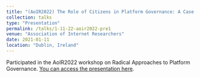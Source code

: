 ```yaml
---
title: "(AoIR2022) The Role of Citizens in Platform Governance: A Case Study of Public Consultations on European Online Content Regulation"
collection: talks
type: "Presentation"
permalink: /talks/1-11-22-aoir2022-pre1
venue: "Association of Internet Researchers"
date: 2021-01-11
location: "Dublin, Ireland"
---
```


Participated in the AoIR2022 workshop on Radical Approaches to Platform Governance. [You can access the presentation here](https://github.com/p-charis/cpapaevangelou/blob/master/presentation-files/rad-plat-gov-presentation.pdf).
